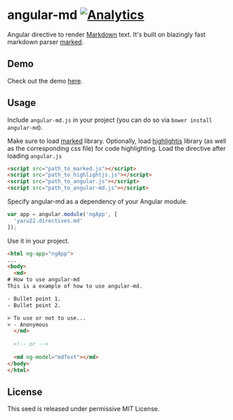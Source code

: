 # angular-md [![Analytics](https://ga-beacon.appspot.com/UA-2694988-7/angular-md/readme?pixel)](https://github.com/yaru22/angular-md)
Angular directive to render [Markdown](http://daringfireball.net/projects/markdown/) text. It's built on blazingly fast markdown parser [marked][].

## Demo
Check out the demo [here](http://www.brianpark.ca/projects/angular_md/demo/).


## Usage
Include `angular-md.js` in your project (you can do so via `bower install angular-md`).

Make sure to load [marked][] library. Optionally, load [highlightjs][] library (as well as the corresponding css file) for code highlighting.
Load the directive after loading `angular.js`

```html
<script src="path_to_marked.js"></script>
<script src="path_to_highlightjs.js"></script>
<script src="path_to_angular.js"></script>
<script src="path_to_angular-md.js"></script>
```

Specify angular-md as a dependency of your Angular module.

```js
var app = angular.module('ngApp', [
  'yaru22.directives.md'
]);
```

Use it in your project.

```html
<html ng-app="ngApp">
...
<body>
  <md>
# How to use angular-md
This is a example of how to use angular-md.

- Bullet point 1.
- Bullet point 2.

> To use or not to use...
> - Anonymous
  </md>
  
  <!-- or -->
  
  <md ng-model="mdText"></md>
</body>
</html>
```

## License
This seed is released under permissive MIT License.


[highlightjs]: https://github.com/isagalaev/highlight.js  "highlightjs"
[marked]: https://github.com/chjj/marked  "marked"
